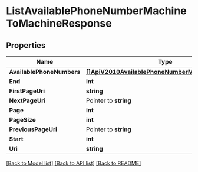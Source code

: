 # ListAvailablePhoneNumberMachineToMachineResponse

## Properties

Name | Type | Description | Notes
------------ | ------------- | ------------- | -------------
**AvailablePhoneNumbers** | [**[]ApiV2010AvailablePhoneNumberMachineToMachine**](ApiV2010AvailablePhoneNumberMachineToMachine.md) |  |[optional] 
**End** | **int** |  |[optional] 
**FirstPageUri** | **string** |  |[optional] 
**NextPageUri** | Pointer to **string** |  |
**Page** | **int** |  |[optional] 
**PageSize** | **int** |  |[optional] 
**PreviousPageUri** | Pointer to **string** |  |
**Start** | **int** |  |[optional] 
**Uri** | **string** |  |[optional] 

[[Back to Model list]](../README.md#documentation-for-models) [[Back to API list]](../README.md#documentation-for-api-endpoints) [[Back to README]](../README.md)


